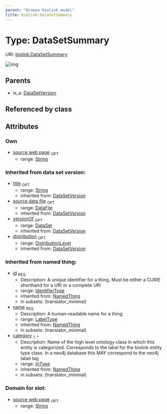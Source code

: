 ```yaml
---
parent: "Browse biolink_model"
title: biolink:DataSetSummary
---
```


# Type: DataSetSummary




URI: [biolink:DataSetSummary](https://w3id.org/biolink/vocab/DataSetSummary)

![img](http://yuml.me/diagram/nofunky;dir:TB/class/\[DistributionLevel]<distribution(i)%200..1-%20\[DataSetSummary&#124;source_web_page:string%20%3F;title(i):string%20%3F;id(i):identifier_type;name(i):label_type;category(i):iri_type%20%2B],%20\[DataSet]<versionOf(i)%200..1-%20\[DataSetSummary],%20\[DataFile]<source%20data%20file(i)%200..1-%20\[DataSetSummary],%20\[DataSetVersion]^-\[DataSetSummary])

## Parents

 *  is_a: [DataSetVersion](DataSetVersion.md)

## Referenced by class


## Attributes


### Own

 * [source web page](source_web_page.md)  <sub>OPT</sub>
    * range: [String](types/String.md)

### Inherited from data set version:

 * [title](title.md)  <sub>OPT</sub>
    * range: [String](types/String.md)
    * inherited from: [DataSetVersion](DataSetVersion.md)
 * [source data file](source_data_file.md)  <sub>OPT</sub>
    * range: [DataFile](DataFile.md)
    * inherited from: [DataSetVersion](DataSetVersion.md)
 * [versionOf](versionOf.md)  <sub>OPT</sub>
    * range: [DataSet](DataSet.md)
    * inherited from: [DataSetVersion](DataSetVersion.md)
 * [distribution](distribution.md)  <sub>OPT</sub>
    * range: [DistributionLevel](DistributionLevel.md)
    * inherited from: [DataSetVersion](DataSetVersion.md)

### Inherited from named thing:

 * [id](id.md)  <sub>REQ</sub>
    * Description: A unique identifier for a thing. Must be either a CURIE shorthand for a URI or a complete URI
    * range: [IdentifierType](types/IdentifierType.md)
    * inherited from: [NamedThing](NamedThing.md)
    * in subsets: (translator_minimal)
 * [name](name.md)  <sub>REQ</sub>
    * Description: A human-readable name for a thing
    * range: [LabelType](types/LabelType.md)
    * inherited from: [NamedThing](NamedThing.md)
    * in subsets: (translator_minimal)
 * [category](category.md)  <sub>1..*</sub>
    * Description: Name of the high level ontology class in which this entity is categorized. Corresponds to the label for the biolink entity type class. In a neo4j database this MAY correspond to the neo4j label tag
    * range: [IriType](types/IriType.md)
    * inherited from: [NamedThing](NamedThing.md)
    * in subsets: (translator_minimal)

### Domain for slot:

 * [source web page](source_web_page.md)  <sub>OPT</sub>
    * range: [String](types/String.md)
